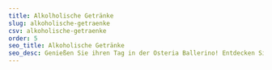 ```yaml
---
title: Alkolholische Getränke
slug: alkoholische-getraenke
csv: alkoholische-getraenke
order: 5
seo_title: Alkoholische Getränke
seo_desc: Genießen Sie ihren Tag in der Osteria Ballerino! Entdecken Sie unsere vielfältige Auswahl an erlesenen Aperitifs, leckeren Whiskys und anderen hochwertigen alkoholischen Getränken. Unsere Barkeeper bieten Ihnen die beste Beratung und unsere Sommeliers empfehlen Ihnen gerne das passende Getränk zu Ihrem Gericht. Besuchen Sie uns in Stahnsdorf und erleben Sie einen unvergesslichen Abend!
---
```

